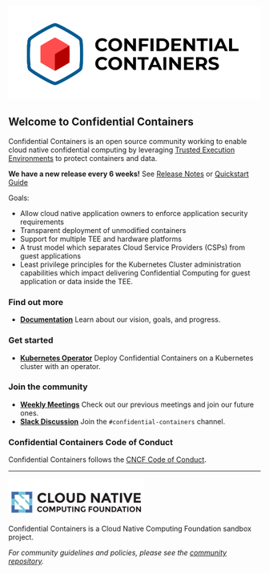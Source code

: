 ![logo](https://github.com/confidential-containers/.github/blob/main/coco_logo.png)

## Welcome to Confidential Containers

Confidential Containers is an open source community working to enable cloud native confidential 
computing by leveraging 
[Trusted Execution Environments](https://en.wikipedia.org/wiki/Trusted_execution_environment) to 
protect containers and data.

**We have a new release every 6 weeks!**
See [Release Notes](https://github.com/confidential-containers/confidential-containers/tree/main/releases)
or [Quickstart Guide](https://github.com/confidential-containers/confidential-containers/blob/main/quickstart.md)

Goals:
- Allow cloud native application owners to enforce application security requirements
- Transparent deployment of unmodified containers
- Support for multiple TEE and hardware platforms
- A trust model which separates Cloud Service Providers (CSPs) from guest applications
- Least privilege principles for the Kubernetes Cluster administration capabilities which impact 
delivering Confidential Computing for guest application or data inside the TEE.

### Find out more
- [**Documentation**](https://github.com/confidential-containers/confidential-containers) Learn about our 
vision, goals, and progress.

### Get started
- [**Kubernetes Operator**](https://github.com/confidential-containers/operator)
Deploy Confidential Containers on a Kubernetes cluster with an operator.

### Join the community
- [**Weekly Meetings**](https://docs.google.com/document/d/1E3GLCzNgrcigUlgWAZYlgqNTdVwiMwCRTJ0QnJhLZGA/)
Check out our previous meetings and join our future ones.
- [**Slack Discussion**](https://slack.cncf.io ) Join the `#confidential-containers` channel.

### Confidential Containers Code of Conduct
Confidential Containers follows the
[CNCF Code of Conduct](https://github.com/cncf/foundation/blob/master/code-of-conduct.md).

---
![cncf-logo](https://github.com/confidential-containers/.github/blob/main/cncf-logo.png)

Confidential Containers is a Cloud Native Computing Foundation sandbox project.

*For community guidelines and policies, please see the [community repository](https://github.com/confidential-containers/confidential-containers).*

